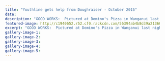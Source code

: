 ```yaml
---
title: "Youthline gets help from Doughraiser - October 2015"
date: 
description: "GOOD WORKS:  Pictured at Domino's Pizza in Wanganui last night are Sarah Spence (left) and Francesca Palmer, both former Wanganui High School students, Wanganui Chronicle article on 29 October.."
featured-image: http://c1940652.r52.cf0.rackcdn.com/56394ab4b8d39a2136000524/Youthline-ex-students-2015-Chron.jpg
excerpt: "GOOD WORKS:  Pictured at Domino's Pizza in Wanganui last night are Sarah Spence (left) and Francesca Palmer, both former Wanganui High School students, Wanganui Chronicle article on 29 October..."
gallery-image-1: 
gallery-image-2: 
gallery-image-3: 
gallery-image-4: 
gallery-image-5: 
---
```


